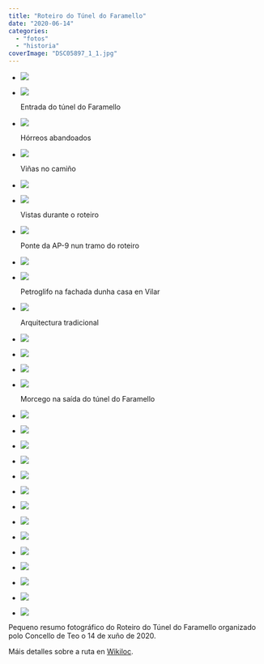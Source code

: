 ```yaml
---
title: "Roteiro do Túnel do Faramello"
date: "2020-06-14"
categories: 
  - "fotos"
  - "historia"
coverImage: "DSC05897_1_1.jpg"
---
```


- ![](images/DSC05902.jpg)
    
- ![](images/DSC05891.jpg)
    
    Entrada do túnel do Faramello
    
- ![](images/DSC05872.jpg)
    
    Hórreos abandoados
    
- ![](images/DSC05912.jpg)
    
    Viñas no camiño
    
- ![](images/DSC05876.jpg)
    
- ![](images/DSC05858.jpg)
    
    Vistas durante o roteiro
    
- ![](images/DSC05880.jpg)
    
    Ponte da AP-9 nun tramo do roteiro
    
- ![](images/DSC05859.jpg)
    
- ![](images/DSC05838.jpg)
    
    Petroglifo na fachada dunha casa en Vilar
    
- ![](images/DSC05840.jpg)
    
    Arquitectura tradicional
    
- ![](images/DSC05853.jpg)
    
- ![](images/DSC05894.jpg)
    
- ![](images/DSC05897.jpg)
    
- ![](images/DSC05900.jpg)
    
    Morcego na saída do túnel do Faramello
    
- ![](images/DSC05905.jpg)
    
- ![](images/DSC05908.jpg)
    
- ![](images/DSC05907.jpg)
    
- ![](images/DSC05847.jpg)
    
- ![](images/DSC05842.jpg)
    
- ![](images/DSC05906.jpg)
    
- ![](images/DSC05878.jpg)
    
- ![](images/DSC05862.jpg)
    
- ![](images/DSC05837.jpg)
    
- ![](images/DSC05849.jpg)
    
- ![](images/DSC05852.jpg)
    
- ![](images/DSC05875.jpg)
    
- ![](images/DSC05882.jpg)
    
- ![](images/rutaFaramello.jpg)
    

Pequeno resumo fotográfico do Roteiro do Túnel do Faramello organizado polo Concello de Teo o 14 de xuño de 2020.

Máis detalles sobre a ruta en [Wikiloc](https://es.wikiloc.com/rutas-senderismo/roteiro-de-tunel-do-faramello-16193384).
